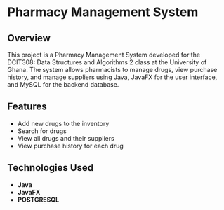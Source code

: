 # Pharmacy Management System

## Overview

This project is a Pharmacy Management System developed for the DCIT308: Data Structures and Algorithms 2 class at the University of Ghana. The system allows pharmacists to manage drugs, view purchase history, and manage suppliers using Java, JavaFX for the user interface, and MySQL for the backend database.

## Features

- Add new drugs to the inventory
- Search for drugs
- View all drugs and their suppliers
- View purchase history for each drug

## Technologies Used

- **Java**
- **JavaFX**
- **POSTGRESQL**
